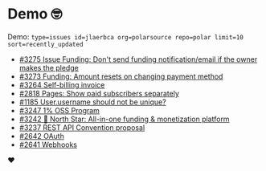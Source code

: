 # Demo 🤓

Demo: `type=issues id=jlaerbca org=polarsource repo=polar limit=10 sort=recently_updated`

<!-- POLAR type=issues id=jlaerbca org=polarsource repo=polar limit=10 sort=recently_updated -->

* [#3275 Issue Funding: Don't send funding notification/email if the owner makes the pledge](https://github.com/polarsource/polar/issues/3275)
* [#3273 Funding: Amount resets on changing payment method](https://github.com/polarsource/polar/issues/3273)
* [#3264 Self-billing invoice](https://github.com/polarsource/polar/issues/3264)
* [#2818 Pages: Show paid subscribers separately](https://github.com/polarsource/polar/issues/2818)
* [#1185 User.username should not be unique?](https://github.com/polarsource/polar/issues/1185)
* [#3247 1% OSS Program](https://github.com/polarsource/polar/issues/3247)
* [#3242 🎯 North Star: All-in-one funding & monetization platform](https://github.com/polarsource/polar/issues/3242)
* [#3237 REST API Convention proposal](https://github.com/polarsource/polar/issues/3237)
* [#2642 OAuth](https://github.com/polarsource/polar/issues/2642)
* [#2641 Webhooks](https://github.com/polarsource/polar/issues/2641)

<!-- POLAR-END id=jlaerbca -->

❤️